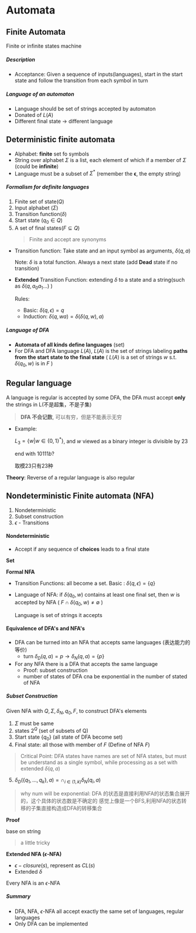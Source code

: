 # Automata

## Finite Automata 

Finite or infinite states machine

##### Description

- Acceptance: Given a sequence of inputs(languages), start in the start state and follow the transition from each symbol in turn

##### Language of an automaton

- Language should be set of strings accepted by automaton
- Donated of $L(A)$
- Different final state $\to$ different language

## Deterministic finite automata

- Alphabet: **finite** set fo symbols
- String over alphabet $\Sigma$ is a list, each element of which if a member of $\Sigma$ (could be **infinite**)
- Language must be a subset of $\Sigma^*$ (remember the $\bm{\epsilon}$, the empty string)

##### Formalism for definite languages

1. Finite set of state($Q$)
2. Input alphabet  ($\Sigma$)
3. Transition function($\delta$)
4. Start state ($q_0 \in Q$)
5. A set of final states($F \subseteq Q$)
    > Finite and accept are synonyms

- Transition function: Take state and an input symbol as arguments, $\delta(q, a)$

    Note: $\delta$ is a total function. Always a next state (add **Dead** state if no transition)

- **Extended** Transition Function: extending $\delta$ to a state and a string(such as $\delta(q, a_0a_1\dots)$ )

    Rules:
    - Basic: $\delta(q, \epsilon) = q$
    - Induction: $\delta(q, wa) = \delta(\delta(q, w), a)$

##### Language of DFA

- **Automata of all kinds define languages** (set)
- For DFA and DFA language $L(A)$, $L(A)$ is the set of strings labeling **paths from the start state to the final state** ( $L(A)$ is a set of strings $w$ s.t. $\delta(q_0, w)$ is in $F$ )

## Regular language

A language is regular is accepted by some DFA, the DFA must accept **only** the strings in L(不是超集，不是子集)

> **DFA 不会记数**, 可以有穷，但是不能表示无穷

- Example:

    $L_3 = \{w | w \in \{0, 1\}^*\}$, and $w$ viewed as a binary integer is divisible by 23

    end with $10111b$?

    取模23只有23种

**Theory**: Reverse of a regular language is also regular

## Nondeterministic Finite automata (NFA)

1. Nondeterministic
2. Subset construction
3. $\epsilon$ - Transitions

#### Nondeterministic

- Accept if any sequence of **choices** leads to a final state

**Set**

**Formal NFA** 

- Transition Functions: all become a set. Basic : $\delta(q, \epsilon) = \{q\}$
- Language of NFA: 
    if $\delta(q_0, w)$ contains at least one final set, then $w$ is accepted by NFA ( $F \cap \delta(q_0, w) \neq \emptyset$ )

    Language is set of strings it accepts

#### Equivalence of DFA's and NFA's

- DFA can be turned into an NFA that accepts same languages (表达能力的等价)
    - turn $\delta_D(q, a) = p\to \delta_N(q, a) = \{p\}$
- For any NFA there is a DFA that accepts the same language
    - Proof: subset construction
    - number of states of DFA cna be exponential in the number of stated of NFA

##### Subset Construction

Given NFA with $Q, \Sigma, \delta_N, q_0, F$, to construct DFA's elements

1. $\Sigma$ must be same
2. states $2^{Q}$ (set of subsets of Q)
3. Start state $\{q_0\}$ (all state of DFA become set)
4. Final state: all those with member of $F$ (Define of NFA $F$)

    
> Critical Point:
> DFA states have names are set of NFA states, but must be understand as a single symbol, while processing as a set with extended $\delta(q, a)$

5. $\delta_D(\{q_1, \dots, q_k\}, a) = \cap_{i\in (1, k)} \delta_N(q_i, a)$


> why num will be exponential: DFA 的状态是直接利用NFA的状态集合展开的，这个具体的状态数是不确定的
> 感觉上像是一个BFS,利用NFA的状态转移的子集直接构造成DFA的转移集合

**Proof**

base on string
> a little tricky

**Extended NFA ($\epsilon$-NFA)**

- $\epsilon-closure(s)$, represent as $CL(s)$
- Extended $\delta$


Every NFA is an $\epsilon$-NFA

##### Summary

- DFA, NFA, $\epsilon$-NFA all accept exactly the same set of languages, regular languages
- Only DFA can be implemented

